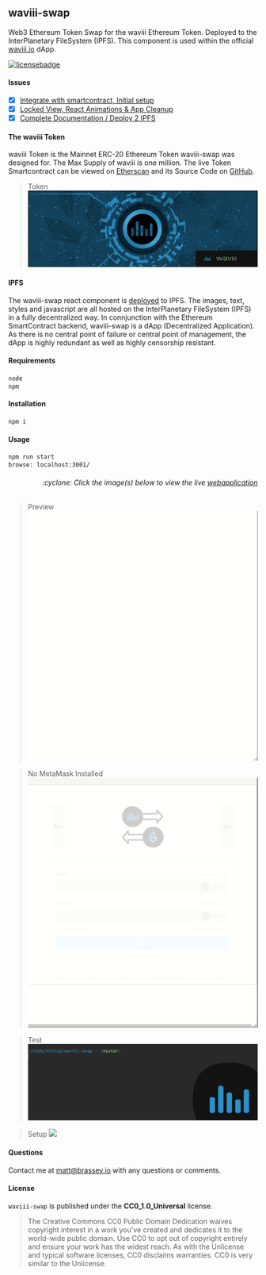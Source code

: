 ## waviii-swap
Web3 Ethereum Token Swap for the waviii Ethereum Token. Deployed to the InterPlanetary FileSystem (IPFS). This component is used within the official [waviii.io](https://github.com/MBrassey/waviii.io) dApp.

[![licensebadge](https://img.shields.io/badge/license-CC0_1.0_Universal-blue)](https://github.com/MBrassey/waviii-swap/blob/master/LICENSE)

#### Issues

- [x] [Integrate with smartcontract, Initial setup](https://github.com/MBrassey/waviii-swap/issues/1)
- [x] [Locked View, React Animations & App Cleanup](https://github.com/MBrassey/waviii-swap/issues/2)
- [x] [Complete Documentation / Deploy 2 IPFS](https://github.com/MBrassey/waviii-swap/issues/3)

#### The waviii Token
waviii Token is the Mainnet ERC-20 Ethereum Token waviii-swap was designed for. The Max Supply of waviii is one million. The live Token Smartcontract can be viewed on [Etherscan](https://etherscan.io/token/0x9cc6754d16b98a32ec9137df6453ba84597b9965) and its Source Code on [GitHub](https://github.com/MBrassey/waviii-token).

> Token
> [<img src="src/assets/img/Token.gif">](https://github.com/MBrassey/waviii-token)


#### IPFS

The waviii-swap react component is [deployed](https://waviii-swap.on.fleek.co/) to IPFS. The images, text, styles and javascript are all hosted on the InterPlanetary FileSystem (IPFS) in a fully decentralized way. In connjunction with the Ethereum SmartContract backend, waviii-swap is a dApp (Decentralized Application). As there is no central point of failure or central point of management, the dApp is highly redundant as well as highly censorship resistant.

#### Requirements

    node
    npm

#### Installation

    npm i

#### Usage

    npm run start
    browse: localhost:3001/

<h6><p align="right">:cyclone: Click the image(s) below to view the live <a id="Screenshots" href="https://waviii-swap.on.fleek.co/">webapplication</a></p></h6>

> Preview
> [<img src="src/assets/img/Preview.gif">](https://waviii-swap.on.fleek.co/)

> No MetaMask Installed
> [<img src="src/assets/img/noEth.gif">](https://waviii-swap.on.fleek.co/)

> Test
> [<img src="src/assets/img/Test.gif">](https://waviii-swap.on.fleek.co/)

> Setup
> [<img src="src/assets/img/Setup.gif">](https://waviii-swap.on.fleek.co/)

#### Questions

Contact me at [matt@brassey.io](mailto:matt@brassey.io) with any questions or comments.

#### License

`waviii-swap` is published under the **CC0_1.0_Universal** license.

> The Creative Commons CC0 Public Domain Dedication waives copyright interest in a work you've created and dedicates it to the world-wide public domain. Use CC0 to opt out of copyright entirely and ensure your work has the widest reach. As with the Unlicense and typical software licenses, CC0 disclaims warranties. CC0 is very similar to the Unlicense.

